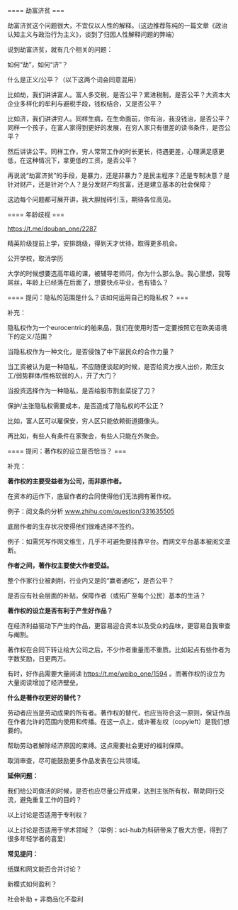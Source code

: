 


==== 劫富济贫  ===


劫富济贫这个问题很大，不宜仅以人性的解释。（这边推荐陈纯的一篇文章《政治认知主义与政治行为主义》，谈到了归因人性解释问题的弊端）

说到劫富济贫，就有几个相关的问题：

如何“劫”，如何“济”？

什么是正义/公平？（以下这两个词会同意混用）

比如劫，我们讲讲富人。富人多交税，是否公平？累进税制，是否公平？大资本大企业多样化的牟利与避税手段，钱权结合，又是否公平？

比如济，我们讲讲穷人。同样生病，在生命面前，你有治，我没钱治，是否公平？同样一个孩子，在富人家得到更好的发展，在穷人家只有很差的读书条件，是否公平？

然后讲讲公平。同样工作，穷人常常工作的时长更长，待遇更差，心理满足感更低，在这种情况下，拿更低的工资，是否公平？

再说说“劫富济贫”的手段，是暴力，还是非暴力？是民主程序？还是专制决意？是针对财产，还是针对个人？是分发财产均贫富，还是建立基本的社会保障？

这边每个问题都可展开讲，我大胆抛砖引玉，期待各位高见。


==== 年龄歧视  ===


https://t.me/douban_one/2287

精英阶级提前上学，安排跳级，得到天才优待，取得更多机会。

公开学校，取消学历

大学的时候想要选高年级的课，被辅导老师问，你为什么那么急。我心里想，我等屌丝，年龄上已经落在后面了，想要快点毕业，也有错么？


==== 提问：隐私的范围是什么？该如何运用自己的隐私权？  ===


补充：

隐私权作为一个eurocentric的舶来品，我们在使用时否一定要按照它在欧美语境下的定义/范围？

当隐私权作为一种文化，是否侵蚀了中下层民众的合作力量？

当工资被认为是一种隐私，不应随便谈起的时候，是否给资方按人出价，欺压女工/弱势群体/性格软弱的人，开了大门？

当投资选择作为一种隐私，是否给股市割韭菜捉了刀？

保护/主张隐私权需要成本，是否造成了隐私权的不公正？

比如，富人区可以雇保安，穷人区只能依赖街道摄像头。

再比如，有些人有条件在家聚会，有些人只能在外聚会。


==== 提问：著作权的设立是否恰当？  ===


补充：

**著作权的主要受益者为公司，而非原作者。**

在资本的运作下，底层作者的合同使得他们无法拥有著作权。

例子：阅文条约分析 www.zhihu.com/question/331635505

底层作者的生存状况使得他们很难选择不签约。

例子：如需凭写作网文维生，几乎不可避免要挂靠平台。而网文平台基本被阅文垄断。

**作者之间，著作权主要使大作者受益。**

整个作家行业被剥削，行业内又是的“赢者通吃”，是否公平？

是否应有社会层面的补贴，保障作者（或拓广至每个公民）基本的生活？

**著作权的设立是否有利于产生好作品？**

在经济利益驱动下产生的作品，更容易迎合资本以及受众的品味，更容易自我审查与阉割。

著作权在合同下转让给大公司之后，不少作者重量而不重质。比如起点有些作者为字数奖励，日更两万。

有时，好作品需要大量阅读 https://t.me/weibo_one/1594 。而著作权的设立为大量阅读增加了经济壁垒。

**什么是著作权更好的替代？**

劳动者应当是劳动成果的所有者。著作权的替代，也应当符合这一原则，保证作品在作者允许的范围内使用和传播。在这一点上，或许著左权（copyleft）是我们想要的。

帮助劳动者解除经济原因的束缚。这点需要社会更好的福利保障。

取消审查，尽可能鼓励更多作品发表在公共领域。

**延伸问题：**

我们给公司做活的时候，是否也应尽量公开成果，达到主张所有权，帮助同行交流，避免重复工作的目的？

以上讨论是否适用于专利权？

以上讨论是否适用于学术领域？（举例：sci-hub为科研带来了极大方便，得到了很多年轻学者的喜爱）

**常见提问：**

纸媒和网文能否合并讨论？

新模式如何盈利？

社会补助 + 非商品化不盈利